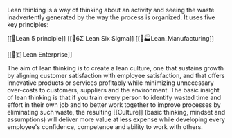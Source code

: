 Lean thinking is a way of thinking about an activity and seeing the waste inadvertently generated by the way the process is organized. It uses five key principles:

[[🌸Lean 5 principle]]
[[🌸6Σ Lean Six Sigma]]
[[🌸🏭Lean_Manufacturing]]

[[🌸🇪 Lean Enterprise]]


The aim of lean thinking is to create a lean culture, one that sustains growth by aligning customer satisfaction with employee satisfaction, and that offers innovative products or services profitably while minimizing unnecessary over-costs to customers, suppliers and the environment. 
The basic insight of lean thinking is that if you train every person to identify wasted time and effort in their own job and to better work together to improve processes by eliminating such waste, the resulting [[Culture]] (basic thinking, mindset and assumptions) will deliver more value at less expense while developing every employee's confidence, competence and ability to work with others.

